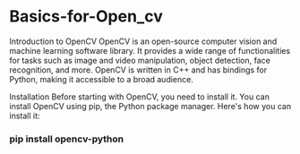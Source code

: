 # Basics-for-Open_cv
Introduction to OpenCV
OpenCV is an open-source computer vision and machine learning software library. It provides a wide range of functionalities for tasks such as image and video manipulation, object detection, face recognition, and more. OpenCV is written in C++ and has bindings for Python, making it accessible to a broad audience.

Installation
Before starting with OpenCV, you need to install it. You can install OpenCV using pip, the Python package manager. Here's how you can install it:  <H3> pip install opencv-python <H3>
